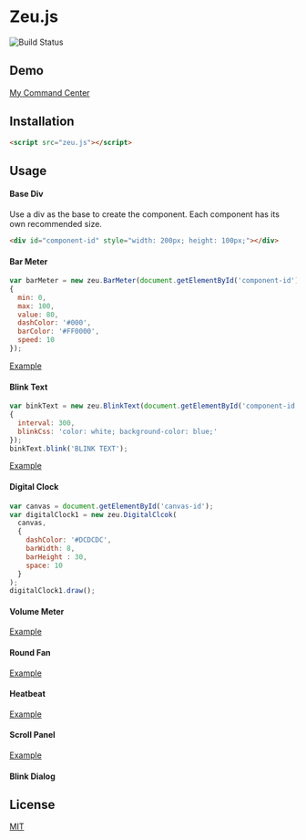 # Zeu.js

![Build Status](https://travis-ci.org/shzlw/zeu.svg?branch=master)

## Demo

[My Command Center](https://shzlw.github.io/zeu/examples/my-command-center.html)

## Installation

```html
<script src="zeu.js"></script>
```

## Usage

#### Base Div

Use a div as the base to create the component. Each component has its own recommended size.

```html
<div id="component-id" style="width: 200px; height: 100px;"></div>
```

#### Bar Meter

```javascript
var barMeter = new zeu.BarMeter(document.getElementById('component-id'),
{
  min: 0,
  max: 100,
  value: 80,
  dashColor: '#000',
  barColor: '#FF0000',
  speed: 10
});
```

[Example](https://shzlw.github.io/zeu/examples/bar-meter.html)

#### Blink Text

```javascript
var binkText = new zeu.BlinkText(document.getElementById('component-id'),
{
  interval: 300,
  blinkCss: 'color: white; background-color: blue;'
});
binkText.blink('BLINK TEXT');
```

[Example](https://shzlw.github.io/zeu/examples/blink-text.html)

#### Digital Clock

```javascript
var canvas = document.getElementById('canvas-id');
var digitalClock1 = new zeu.DigitalClcok(
  canvas,
  {
    dashColor: '#DCDCDC',
    barWidth: 8,
    barHeight : 30,
    space: 10
  }
);
digitalClock1.draw();
```

#### Volume Meter

[Example](https://shzlw.github.io/zeu/examples/volume-meter.html)

#### Round Fan

[Example](https://shzlw.github.io/zeu/examples/round-fan.html)

#### Heatbeat

[Example](https://shzlw.github.io/zeu/examples/heartbeat.html)

#### Scroll Panel

[Example](https://shzlw.github.io/zeu/examples/scroll-panel.html)

#### Blink Dialog

## License

[MIT](http://opensource.org/licenses/MIT)